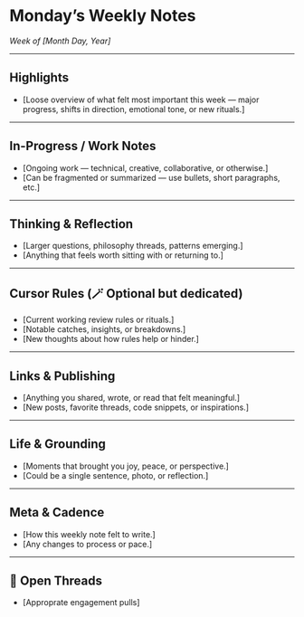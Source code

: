 # Monday’s Weekly Notes

_Week of [Month Day, Year]_

---

## Highlights

- [Loose overview of what felt most important this week — major progress, shifts in direction, emotional tone, or new rituals.]

---

## In-Progress / Work Notes

- [Ongoing work — technical, creative, collaborative, or otherwise.]
- [Can be fragmented or summarized — use bullets, short paragraphs, etc.]

---

## Thinking & Reflection

- [Larger questions, philosophy threads, patterns emerging.]
- [Anything that feels worth sitting with or returning to.]

---

## Cursor Rules (🪄 Optional but dedicated)

- [Current working review rules or rituals.]
- [Notable catches, insights, or breakdowns.]
- [New thoughts about how rules help or hinder.]

---

## Links & Publishing

- [Anything you shared, wrote, or read that felt meaningful.]
- [New posts, favorite threads, code snippets, or inspirations.]

---

## Life & Grounding

- [Moments that brought you joy, peace, or perspective.]
- [Could be a single sentence, photo, or reflection.]

---

## Meta & Cadence

- [How this weekly note felt to write.]
- [Any changes to process or pace.]

---

## 💬 Open Threads

- [Approprate engagement pulls]
